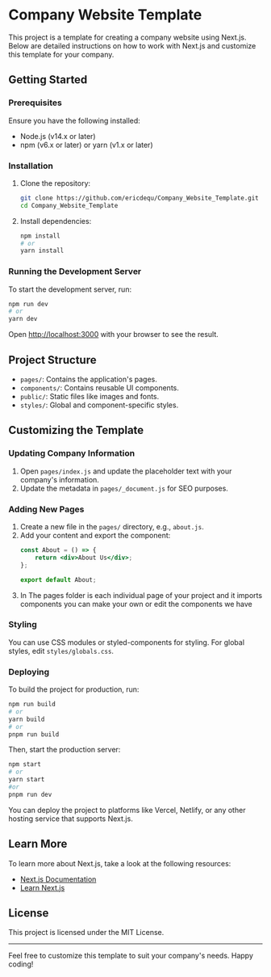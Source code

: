 # Company Website Template

This project is a template for creating a company website using Next.js. Below are detailed instructions on how to work with Next.js and customize this template for your company.

## Getting Started

### Prerequisites

Ensure you have the following installed:
- Node.js (v14.x or later)
- npm (v6.x or later) or yarn (v1.x or later)

### Installation

1. Clone the repository:
    ```bash
    git clone https://github.com/ericdequ/Company_Website_Template.git
    cd Company_Website_Template
    ```

2. Install dependencies:
    ```bash
    npm install
    # or
    yarn install
    ```

### Running the Development Server

To start the development server, run:
```bash
npm run dev
# or
yarn dev
```
Open [http://localhost:3000](http://localhost:3000) with your browser to see the result.

## Project Structure

- `pages/`: Contains the application's pages.
- `components/`: Contains reusable UI components.
- `public/`: Static files like images and fonts.
- `styles/`: Global and component-specific styles.

## Customizing the Template

### Updating Company Information

1. Open `pages/index.js` and update the placeholder text with your company's information.
2. Update the metadata in `pages/_document.js` for SEO purposes.

### Adding New Pages

1. Create a new file in the `pages/` directory, e.g., `about.js`.
2. Add your content and export the component:
    ```jsx
    const About = () => {
        return <div>About Us</div>;
    };

    export default About;
    ```
3. In The pages folder is each individual page of your project and it imports components you can make your own or edit the components we have 


### Styling

You can use CSS modules or styled-components for styling. For global styles, edit `styles/globals.css`.

### Deploying

To build the project for production, run:
```bash
npm run build
# or
yarn build
# or 
pnpm run build
```
Then, start the production server:
```bash
npm start
# or
yarn start
#or 
pnpm run dev
```

You can deploy the project to platforms like Vercel, Netlify, or any other hosting service that supports Next.js.

## Learn More

To learn more about Next.js, take a look at the following resources:
- [Next.js Documentation](https://nextjs.org/docs)
- [Learn Next.js](https://nextjs.org/learn)

## License

This project is licensed under the MIT License.

---

Feel free to customize this template to suit your company's needs. Happy coding!
